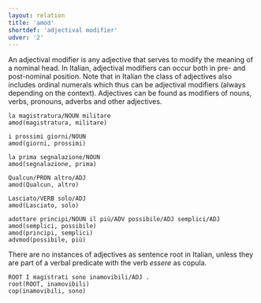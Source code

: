 ```yaml
---
layout: relation
title: 'amod'
shortdef: 'adjectival modifier'
udver: '2'
---
```


An adjectival modifier is any adjective that serves to modify the meaning of a nominal head. In Italian, adjectival modifiers can occur both in pre- and post-nominal position. Note that in Italian the class of adjectives also includes ordinal numerals which thus can be adjectival modifiers (always depending on the context). Adjectives can be found as modifiers of nouns, verbs, pronouns, adverbs and other adjectives. 

~~~ sdparse
la magistratura/NOUN militare
amod(magistratura, militare)
~~~
~~~ sdparse
i prossimi giorni/NOUN
amod(giorni, prossimi)
~~~
~~~ sdparse
la prima segnalazione/NOUN
amod(segnalazione, prima)
~~~
~~~ sdparse
Qualcun/PRON altro/ADJ 
amod(Qualcun, altro)
~~~
~~~ sdparse
Lasciato/VERB solo/ADJ 
amod(Lasciato, solo)
~~~
~~~ sdparse
adottare principi/NOUN il più/ADV possibile/ADJ semplici/ADJ 
amod(semplici, possibile)
amod(principi, semplici)
advmod(possibile, più)
~~~

There are no instances of adjectives as sentence root in Italian, unless they are part of a verbal predicate with the verb *essere* as copula. 

~~~ sdparse
ROOT I magistrati sono inamovibili/ADJ .
root(ROOT, inamovibili)
cop(inamovibili, sono)
~~~
<!-- Interlanguage links updated Út zář 29 20:23:18 CEST 2020 -->
